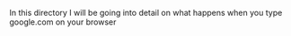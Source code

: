 In this directory I will be going into detail on what happens when you type google.com on your browser
